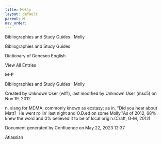```yaml
---
title: Molly
layout: default
parent: M
nav_order:
---
```


Bibliographies and Study Guides : Molly

Bibliographies and Study Guides

Dictionary of Geneseo English

View All Entries

M-P

Bibliographies and Study Guides : Molly

Created by  Unknown User (wlf1), last modified by  Unknown User (msc5) on Nov 19, 2012

n. slang for MDMA, commonly known as ecstasy; as in, &quot;Did you hear about Matt?  He went rollin' last night and O.D.ed on some Molly.&quot;As of 2012, 68% knew the word and 0% believed it to be of local origin.(Craft, G-M, 2012)

Document generated by Confluence on May 22, 2023 12:37

Atlassian
